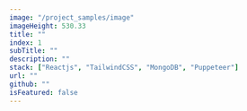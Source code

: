 ```yaml
---
image: "/project_samples/image"
imageHeight: 530.33
title: ""
index: 1
subTitle: ""
description: ""
stack: ["Reactjs", "TailwindCSS", "MongoDB", "Puppeteer"]
url: ""
github: ""
isFeatured: false
---
```

